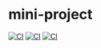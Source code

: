 # mini-project
[![CI](https://github.com/yashaswini295558/mini-project/actions/workflows/blank.yml/badge.svg)](https://github.com/yashaswini295558/mini-project/actions/workflows/blank.yml)
[![CI](https://github.com/yashaswini295558/mini-project/actions/workflows/blank.yml/badge.svg)](https://github.com/yashaswini295558/mini-project/actions/workflows/blank.yml)
[![CI](https://github.com/yashaswini295558/mini-project/actions/workflows/blank.yml/badge.svg)](https://github.com/yashaswini295558/mini-project/actions/workflows/blank.yml)
